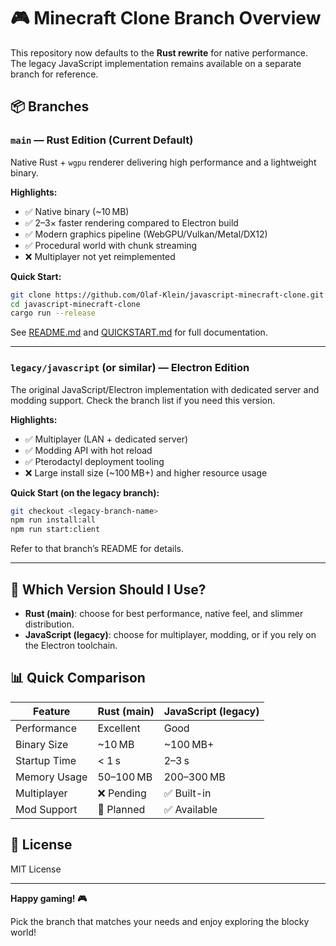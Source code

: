 # 🎮 Minecraft Clone Branch Overview

This repository now defaults to the **Rust rewrite** for native performance. The legacy JavaScript implementation remains available on a separate branch for reference.

## 📦 Branches

### `main` — Rust Edition (Current Default)
Native Rust + `wgpu` renderer delivering high performance and a lightweight binary.

**Highlights:**
- ✅ Native binary (~10 MB)
- ✅ 2–3× faster rendering compared to Electron build
- ✅ Modern graphics pipeline (WebGPU/Vulkan/Metal/DX12)
- ✅ Procedural world with chunk streaming
- ❌ Multiplayer not yet reimplemented

**Quick Start:**
```bash
git clone https://github.com/Olaf-Klein/javascript-minecraft-clone.git
cd javascript-minecraft-clone
cargo run --release
```

See [README.md](README.md) and [QUICKSTART.md](QUICKSTART.md) for full documentation.

---

### `legacy/javascript` (or similar) — Electron Edition
The original JavaScript/Electron implementation with dedicated server and modding support. Check the branch list if you need this version.

**Highlights:**
- ✅ Multiplayer (LAN + dedicated server)
- ✅ Modding API with hot reload
- ✅ Pterodactyl deployment tooling
- ❌ Large install size (~100 MB+) and higher resource usage

**Quick Start (on the legacy branch):**
```bash
git checkout <legacy-branch-name>
npm run install:all
npm run start:client
```

Refer to that branch’s README for details.

---

## 🤔 Which Version Should I Use?

- **Rust (main)**: choose for best performance, native feel, and slimmer distribution.
- **JavaScript (legacy)**: choose for multiplayer, modding, or if you rely on the Electron toolchain.

## 📊 Quick Comparison

| Feature | Rust (main) | JavaScript (legacy) |
|---------|--------------|----------------------|
| Performance | Excellent | Good |
| Binary Size | ~10 MB | ~100 MB+ |
| Startup Time | < 1 s | 2–3 s |
| Memory Usage | 50–100 MB | 200–300 MB |
| Multiplayer | ❌ Pending | ✅ Built-in |
| Mod Support | 🔲 Planned | ✅ Available |

## 📝 License

MIT License

---

**Happy gaming! 🎮**

Pick the branch that matches your needs and enjoy exploring the blocky world!
